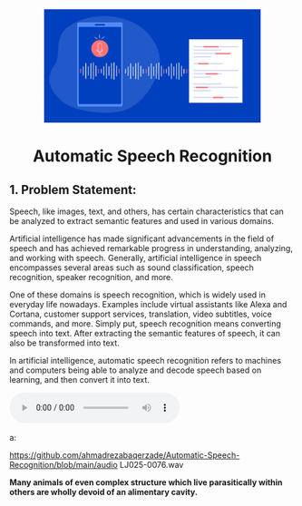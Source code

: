 <div align="center">
    <img src="https://github.com/ahmadrezabaqerzade/Automatic-Speech-Recognition/blob/main/images/speech-to-text-remixed.png" alt="Logo" width="" height="200">
  </a>

<h1 align="center">Automatic Speech Recognition</h1>
</div>



## 1. Problem Statement:

Speech, like images, text, and others, has certain characteristics that can be analyzed to extract semantic features and used in various domains.

Artificial intelligence has made significant advancements in the field of speech and has achieved remarkable progress in understanding, analyzing, and working with speech. Generally, artificial intelligence in speech encompasses several areas such as sound classification, speech recognition, speaker recognition, and more.

One of these domains is speech recognition, which is widely used in everyday life nowadays. Examples include virtual assistants like Alexa and Cortana, customer support services, translation, video subtitles, voice commands, and more. Simply put, speech recognition means converting speech into text. After extracting the semantic features of speech, it can also be transformed into text.

In artificial intelligence, automatic speech recognition refers to machines and computers being able to analyze and decode speech based on learning, and then convert it into text.

<audio src="https://github.com/ahmadrezabaqerzade/Automatic-Speech-Recognition/blob/main/audio/LJ025-0076.wav" controls preload></audio>

a:

https://github.com/ahmadrezabaqerzade/Automatic-Speech-Recognition/blob/main/audio LJ025-0076.wav

<source src="https://github.com/ahmadrezabaqerzade/Automatic-Speech-Recognition/blob/main/audio/LJ025-0076.wav" data-track-title="Track title goes here" />

**Many animals of even complex structure which live parasitically within others are wholly devoid of an alimentary cavity.**
